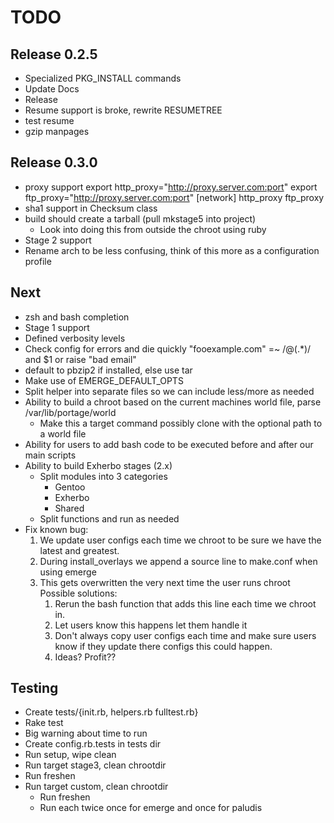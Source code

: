 TODO
=====

Release 0.2.5
-----------
* Specialized PKG\_INSTALL commands
* Update Docs
* Release
* Resume support is broke, rewrite RESUMETREE
* test resume
* gzip manpages

Release 0.3.0
--------------
* proxy support
    export http_proxy="http://proxy.server.com:port"
    export ftp_proxy="http://proxy.server.com:port"
    [network]
    http_proxy
    ftp_proxy
* sha1 support in Checksum class
* build should create a tarball (pull mkstage5 into project)
    - Look into doing this from outside the chroot using ruby
* Stage 2 support
* Rename arch to be less confusing, think of this more as a configuration profile

Next
----
* zsh and bash completion
* Stage 1 support
* Defined verbosity levels
* Check config for errors and die quickly 
    "fooexample.com" =~ /@(.*)/ and $1 or raise "bad email" 
* default to pbzip2 if installed, else use tar
* Make use of EMERGE\_DEFAULT\_OPTS
* Split helper into separate files so we can include less/more as needed
* Ability to build a chroot based on the current machines world file, parse /var/lib/portage/world
    - Make this a target command possibly clone with the optional path to a world file
* Ability for users to add bash code to be executed before and after our main scripts
* Ability to build Exherbo stages (2.x)
    - Split modules into 3 categories
        - Gentoo
        - Exherbo
        - Shared
    - Split functions and run as needed
* Fix known bug:
   1. We update user configs each time we chroot to be sure we have the latest and greatest.
   2. During install_overlays we append a source line to make.conf when using emerge
   3. This gets overwritten the very next time the user runs chroot
      Possible solutions:
      1. Rerun the bash function that adds this line each time we chroot in.
      2. Let users know this happens let them handle it
      3. Don't always copy user configs each time and make sure users know if they update 
         there configs this could happen.
      4. Ideas? Profit??

Testing
-------
* Create tests/{init.rb, helpers.rb fulltest.rb}
* Rake test
* Big warning about time to run
* Create config.rb.tests in tests dir
* Run setup, wipe clean
* Run target stage3, clean chrootdir
* Run freshen
* Run target custom, clean chrootdir
    - Run freshen
    - Run each twice once for emerge and once for paludis
